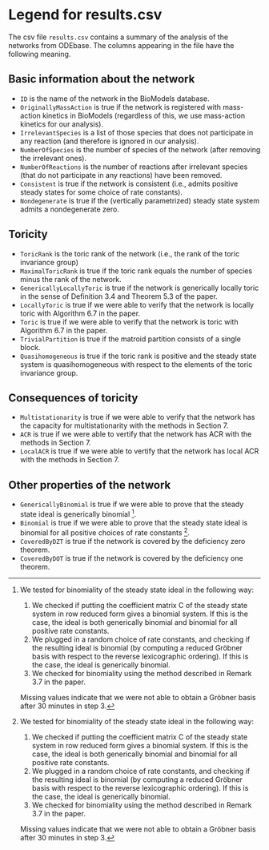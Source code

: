 # Legend for results.csv

The csv file `results.csv` contains a summary of the analysis of the networks from ODEbase. The columns appearing in the file have the following meaning.

## Basic information about the network
* `ID` is the name of the network in the BioModels database.
* `OriginallyMassAction` is true if the network is registered with mass-action kinetics in BioModels (regardless of this, we use mass-action kinetics for our analysis).
* `IrrelevantSpecies` is a list of those species that does not participate in any reaction (and therefore is ignored in our analysis).
* `NumberOfSpecies` is the number of species of the network (after removing the irrelevant ones).
* `NumberOfReactions` is the number of reactions after irrelevant species (that do not participate in any reactions) have been removed.
* `Consistent` is true if the network is consistent (i.e., admits positive steady states for some choice of rate constants).
* `Nondegenerate` is true if the (vertically parametrized) steady state system admits a nondegenerate zero.

## Toricity
* `ToricRank` is the toric rank of the network (i.e., the rank of the toric invariance group)
* `MaximalToricRank` is true if the toric rank equals the number of species minus the rank of the network.
* `GenericallyLocallyToric` is true if the network is generically locally toric in the sense of Definition 3.4 and Theorem 5.3 of the paper. 
* `LocallyToric` is true if we were able to verify that the network is locally toric with Algorithm 6.7 in the paper.
* `Toric` is true if we were able to verify that the network is toric with Algorithm 6.7 in the paper.
* `TrivialPartition` is true if the matroid partition consists of a single block.
* `Quasihomogeneous` is true if the toric rank is positive and the steady state system is quasihomogeneous with respect to the elements of the toric invariance group.

## Consequences of toricity
* `Multistationarity` is true if we were able to verify that the network has the capacity for multistationarity with the methods in Section 7.
* `ACR` is true if we were able to vertify that the network has ACR with the methods in Section 7.
* `LocalACR` is true if we were able to vertify that the network has local ACR with the methods in Section 7.

## Other properties of the network
* `GenericallyBinomial` is true if we were able to prove that the steady state ideal is generically binomial [^1]. 
* `Binomial` is true if we were able to prove that the steady state ideal is binomial for all positive choices of rate constants [^1].
* `CoveredByDZT` is true if the network is covered by the deficiency zero theorem. 
* `CoveredByDOT` is true if the network is covered by the deficiency one theorem.

[^1]: We tested for binomiality of the steady state ideal in the following way:

    1. We checked if putting the coefficient matrix C of the steady state system in row reduced form gives a binomial system. If this is the case, the ideal is both generically binomial and binomial for all positive rate constants. 
    2. We plugged in a random choice of rate constants, and checking if the resulting ideal is binomial (by computing a reduced Gröbner basis with respect to the reverse lexicographic ordering). If this is the case, the ideal is generically binomial. 
    3. We checked for binomiality using the method described in Remark 3.7 in the paper.

    Missing values indicate that we were not able to obtain a Gröbner basis after 30 minutes in step 3.



